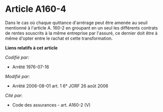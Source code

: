 # Article A160-4

Dans le cas où chaque quittance d'arrérage peut être amenée au seuil mentionné à l'article A. 160-2 en groupant en un seul
les différents contrats de rentes souscrits à la même entreprise par l'assuré, ce dernier doit être à même d'opter entre le
rachat et cette transformation.

**Liens relatifs à cet article**

_Codifié par_:

  - Arrêté 1976-07-16

_Modifié par_:

  - Arrêté 2006-08-01 art. 1 6° JORF 26 août 2006

_Cité par_:

  - Code des assurances - art. A160-2 (V)
